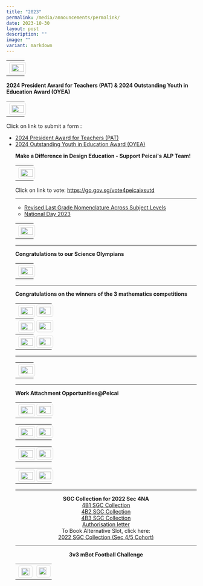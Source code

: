 ```yaml
---
title: "2023"
permalink: /media/announcements/permalink/
date: 2023-10-30
layout: post
description: ""
image: ""
variant: markdown
---
```

<table>
<tbody>
<tr>
<th><img style="width: 100%;" src="/images/open house 2023.jpeg">
</th>
</tr>
</tbody>
</table>
<p></p><p><b>2024 President Award for Teachers (PAT) &amp; 2024 Outstanding Youth in Education Award (OYEA) </b></p>
<table>
<tbody>
<tr>
<th><img style="width: 100%;" src="/images/2024 president award for teachers (pat) &amp; 2024 outstanding youth in education award (oyea).jpg">
</th>
</tr>
</tbody>
</table>
Click on link to submit a form :  
<ul>
<li><a href="/files/2024 president award for teachers (pat).pdf" target="_blank" rel="noopener">
 2024 President Award for Teachers (PAT) </a></li>
<li><a href="/files/2024 outstanding youth in education award (oyea).pdf" target="_blank" rel="noopener">
2024 Outstanding Youth in Education Award (OYEA)</a></li>
	
	

<p></p><p><b>Make a Difference in Design Education - Support Peicai's ALP Team!  </b></p>
<table>
<tbody>
<tr>
<th><img style="width: 100%;" src="/images/vote for peicai x sutd.jpeg">
</th>
</tr>
</tbody>
</table>
Click on link to vote:  <a rel="noopener" target="_blank" href="https://go.gov.sg/vote4peicaixsutd">
https://go.gov.sg/vote4peicaixsutd </a><br>
<hr>
<ul>
<li><a href="/files/letter to parents regarding the change in grade.pdf" target="_blank" rel="noopener">
 Revised Last Grade Nomenclature Across Subject Levels </a></li>
	
<li><a href="/announcements-peicai/national-day-2023/" target="_blank" rel="noopener">National Day 2023</a></li></ul>

<p></p><p><b>            </b></p>
<table>
<tbody>
<tr>
<th><img style="width: 100%;" src="/images/achieved his goals2.jpg"><br>	
</th>
</tr>
</tbody>
</table><hr>

<p></p><p><b>Congratulations to our Science Olympians</b></p>
<table>
<tbody>
<tr>
<th><img style="width: 100%;" src="/images/congratulations to our science olympians.jpg"><br>	
</th>
</tr>
</tbody>
</table><hr>

<p></p><p><b>Congratulations on the winners of the 3 mathematics competitions</b></p>
<table>
<tbody>
<tr>
<th><img style="width: 100%;" src="/images/math competitions 2023_01.JPG"><br>	
</th><td><img style="width: 100%;" src="/images/math competitions 2023_02.JPG"><br>
</td></tr><tr>
<th><img style="width: 100%;" src="/images/math competitions 2023_03.JPG"><br>	
</th><td><img style="width: 100%;" src="/images/math competitions 2023_04.JPG"><br>
</td></tr><tr>
<th><img style="width: 100%;" src="/images/math competitions 2023_05.JPG"><br>	
</th><td><img style="width: 100%;" src="/images/math competitions 2023_06.JPG"><br>	
</td></tr>
</tbody>
</table><hr>

<table>
<tbody>
<tr>
<th><img style="width: 100%;" src="/images/to our dear alumni.jpg"><br>	
</th>
</tr>
</tbody>
</table><hr>
<b>Work Attachment Opportunities@Peicai</b><br>
<table>
<tbody>
<tr>
<th><img style="width: 100%;" src="/images/work attachment opportunities-peicai 01.JPG"><br>	
</th><td><img style="width: 100%;" src="/images/work attachment opportunities-peicai 02.JPG"><br>
</td></tr>
</tbody>
</table>

<table>
<tbody>
<tr>
<th><img style="width: 100%;" src="/images/work attachment opportunities-peicai 03.JPG"><br>	
</th><td><img style="width: 100%;" src="/images/work attachment opportunities-peicai 04.JPG"><br>
</td></tr>
</tbody>
</table>

<table>
<tbody>
<tr>
<th><img style="width: 100%;" src="/images/work attachment opportunities-peicai 05.JPG"><br>	
</th><td><img style="width: 100%;" src="/images/work attachment opportunities-peicai 06.JPG"><br>
</td></tr>
</tbody>
</table>

<table>
<tbody>
<tr>
<th><img style="width: 100%;" src="/images/work attachment opportunities-peicai 07.JPG"><br>	
</th><td><img style="width: 100%;" src="/images/work attachment opportunities-peicai 08.JPG"><br>
</td></tr>
</tbody>
</table><hr>

<p align="center"><b>SGC Collection for 2022 Sec 4NA</b><br>
<a href="/files/4b1 sgc collection.pdf" target="_blank" rel="noopener">4B1 SGC Collection</a><br>
<a href="/files/4b2 sgc collection.pdf" target="_blank" rel="noopener">4B2 SGC Collection</a><br>
<a href="/files/4b3 sgc collection.pdf" target="_blank" rel="noopener">4B3 SGC Collection</a><br>
<a href="/files/authorisation letter.pdf" target="_blank" rel="noopener">Authorisation letter</a><br>
To Book Alternative Slot, click here:	<br><a href="https://docs.google.com/forms/d/e/1FAIpQLSf30HhoPsCMq1RTcsKuMk5O2zyfjjJqO9xLUY08kEkrg_JXvQ/viewform" target="_blank" rel="noopener">2022 SGC Collection (Sec 4/5 Cohort) </a>
</p><hr>


<p align="center"><b>   </b>

</p><p align="center"><b>3v3 mBot Football Challenge</b></p>

<style>
img {
  border: 1px solid #ddd;
  border-radius: 4px;
  padding: 5px;
  width: 150px;
}
img:hover {
  box-shadow: 0 0 2px 1px rgba(43, 36, 36, 1);
}
</style>
<table>
<tbody>
<tr>
<th><a rel="noreferrer noopener" target="_blank" href="/images/3v3 mbot football challenge.png"><img src="/images/3v3 mbot football challenge.png" style="width:80%;"></a><br></th>
<td><a rel="noreferrer noopener" target="_blank" href="/images/mbot 3v3 poster1.jpg"><img src="/images/mbot 3v3 poster1.jpg" style="width: 80%;"></a><br></td>
</tr></tbody>
</table></ul>
